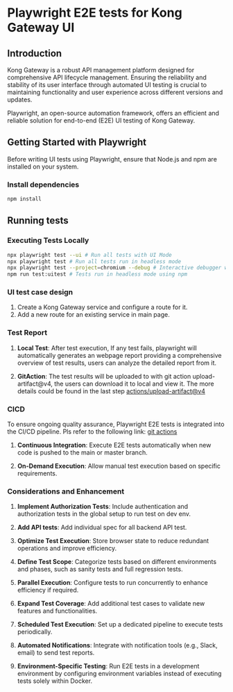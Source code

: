 # Playwright E2E tests for Kong Gateway UI

## Introduction

Kong Gateway is a robust API management platform designed for comprehensive API lifecycle management. Ensuring the reliability and stability of its user interface through automated UI testing is crucial to maintaining functionality and user experience across different versions and updates.

Playwright, an open-source automation framework, offers an efficient and reliable solution for end-to-end (E2E) UI testing of Kong Gateway.

## Getting Started with Playwright

Before writing UI tests using Playwright, ensure that Node.js and npm are installed on your system.

### Install dependencies

```bash
npm install
```

## Running tests

### Executing Tests Locally

```bash
npx playwright test --ui # Run all tests with UI Mode
npx playwright test # Run all tests run in headless mode
npx playwright test --project=chromium --debug # Interactive debugger with browser window
npm run test:uitest # Tests run in headless mode using npm
```

### UI test case design

1. Create a Kong Gateway service and configure a route for it.
2. Add a new route for an existing service in main page.

### Test Report

1. **Local Test**: After test execution, If any test fails, playwright will automatically generates an webpage report providing a comprehensive overview of test results, users can analyze the detailed report from it.

2. **GitAction**: The test results will be uploaded to  with git action upload-artifact@v4, the users can download it to local and view it. The more details could be found in the last step [actions/upload-artifact@v4](https://github.com/xuxuanhu3/kong-gateway-e2e-test/blob/54973a90e857512f287622f9862e3509bd75c5b3/.github/workflows/playwright.yml#L35)


### CICD

To ensure ongoing quality assurance, Playwright E2E tests is integrated into the CI/CD pipeline. Pls refer to the following link: [git actions](https://github.com/xuxuanhu3/kong-gateway-e2e-test/actions)

1. **Continuous Integration**: Execute E2E tests automatically when new code is pushed to the main or master branch.

2. **On-Demand Execution**: Allow manual test execution based on specific requirements.


### Considerations and Enhancement

1. **Implement Authorization Tests**: Include authentication and authorization tests in the global setup
    to run test on dev env.

2. **Add API tests**: Add individual spec for all backend API test.

3. **Optimize Test Execution**: Store browser state to reduce redundant operations and improve efficiency.

4. **Define Test Scope**: Categorize tests based on different environments and phases, such as sanity tests and full regression tests.

5. **Parallel Execution**: Configure tests to run concurrently to enhance efficiency if required.

6. **Expand Test Coverage**: Add additional test cases to validate new features and functionalities.

7. **Scheduled Test Execution**: Set up a dedicated pipeline to execute tests periodically.

8. **Automated Notifications**: Integrate with notification tools (e.g., Slack, email) to send test reports.

9. **Environment-Specific Testing**: Run E2E tests in a development environment by configuring environment variables instead of executing tests solely within Docker.
